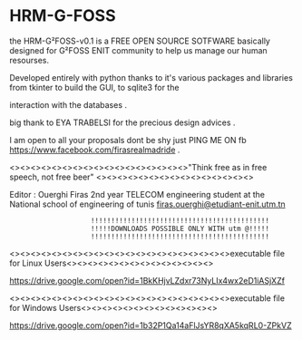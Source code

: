 # HRM-G-FOSS

the HRM-G²FOSS-v0.1 is  a FREE OPEN SOURCE SOTFWARE  basically designed for G²FOSS ENIT community to help us manage our human resourses.

Developed entirely with python thanks to it's various packages and libraries from tkinter to build the GUI, to sqlite3 for the 

interaction with the databases .


big thank to EYA TRABELSI for the precious  design advices .


I am open to all your proposals dont be shy just PING ME ON fb https://www.facebook.com/firasrealmadride .

<><><><><><><><><><><><><><><><><>"Think free as in free speech, not free beer" <><><><><><><><><><><><><><><>
  
  
  Editor : Ouerghi Firas 
  2nd year  TELECOM engineering student at the National school of engineering of tunis
  firas.ouerghi@etudiant-enit.utm.tn
  
  
  
  
  
  
                        !!!!!!!!!!!!!!!!!!!!!!!!!!!!!!!!!!!!!!!!!!!!
                        !!!!!DOWNLOADS POSSIBLE ONLY WITH utm @!!!!!
                        !!!!!!!!!!!!!!!!!!!!!!!!!!!!!!!!!!!!!!!!!!!!
  
  <><><><><><><><><><><><><><><><><><><><><>executable file for Linux Users<><><><><><><><><><><><><><>


https://drive.google.com/open?id=1BkKHjvLZdxr73NyLIx4wx2eD1iASjXZf



<><><><><><><><><><><><><><><><><><><><><>executable file for Windows Users<><><><><><><><><><><><><>
  
  https://drive.google.com/open?id=1b32P1Qa14aFlJsYR8qXA5kqRL0-ZPkVZ

